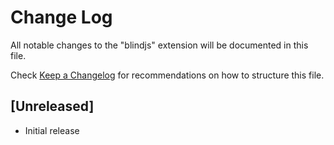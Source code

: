 # Change Log

All notable changes to the "blindjs" extension will be documented in this file.

Check [Keep a Changelog](http://keepachangelog.com/) for recommendations on how to structure this file.

## [Unreleased]

- Initial release